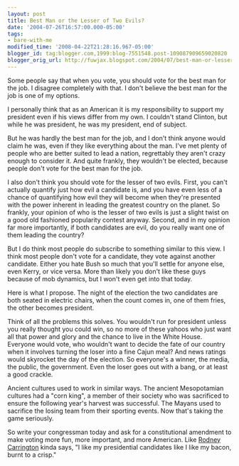 ```yaml
---
layout: post
title: Best Man or the Lesser of Two Evils?
date: '2004-07-26T16:57:00.000-05:00'
tags:
- bare-with-me
modified_time: '2008-04-22T21:28:16.967-05:00'
blogger_id: tag:blogger.com,1999:blog-7551548.post-109087909659020820
blogger_orig_url: http://fuwjax.blogspot.com/2004/07/best-man-or-lesser-of-two-evils.html
---
```


Some people say that when you vote, you should vote for the best man for the job.  I disagree completely with that.  I don't believe the best man for the job is one of my options.  

I personally think that as an American it is my responsibility to support my president even if his views differ from my own.  I couldn't stand Clinton, but while he was president, he was my president, end of subject.

But he was hardly the best man for the job, and I don't think anyone would claim he was, even if they like everything about the man.  I've met plenty of people who are better suited to lead a nation, regrettably they aren't crazy enough to consider it.  And quite frankly, they wouldn't be elected, because people don't vote for the best man for the job.

I also don't think you should vote for the lesser of two evils.  First, you can't actually quantify just how evil a candidate is, and you have even less of a chance of quantifying how evil they will become when they're presented with the power inherent in leading the greatest country on the planet.  So frankly, your opinion of who is the lesser of two evils is just a slight twist on a good old fashioned popularity contest anyway.  Second, and in my opinion far more importantly, if both candidates are evil, do you really want one of them leading the country?

But I do think most people do subscribe to something similar to this view.  I think most people don't vote for a candidate, they vote against another candidate.  Either you hate Bush so much that you'll settle for anyone else, even Kerry, or vice versa.  More than likely you don't like these guys because of mob dynamics, but I won't even get into that today.  

Here is what I propose.  The night of the election the two candidates are both seated in electric chairs, when the count comes in, one of them fries, the other becomes president.

Think of all the problems this solves.  You wouldn't run for president unless you really thought you could win, so no more of these yahoos who just want all that power and glory and the chance to live in the White House.  Everyone would vote, who wouldn't want to decide the fate of our country when it involves turning the loser into a fine Cajun meal?   And news ratings would skyrocket the day of the election.  So everyone's a winner, the media, the public, the government.  Even the loser goes out with a bang, or at least a good crackle.

Ancient cultures used to work in similar ways.  The ancient Mesopotamian cultures had a "corn king", a member of their society who was sacrificed to ensure the following year's harvest was successful.  The Mayans used to sacrifice the losing team from their sporting events.  Now that's taking the game seriously.

So write your congressman today and ask for a constitutional amendment to make voting more fun, more important, and more American.  Like [Rodney Carrington](http://www.stlyrics.com/songs/r/rodneycarrington8366/thechickensong288823.html) kinda says, "I like my presidential candidates like I like my bacon, burnt to a crisp."

